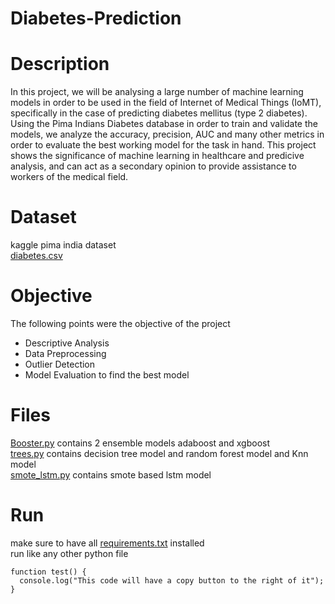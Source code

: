 # Diabetes-Prediction

# Description
In this project, we will be analysing a large number of machine learning models in order to be used in the field of Internet
of Medical Things (IoMT), specifically in the case of predicting diabetes mellitus (type 2 diabetes). Using the Pima
Indians Diabetes database in order to train and validate the models, we analyze the accuracy, precision, AUC and many
other metrics in order to evaluate the best working model for the task in hand. This project shows the significance
of machine learning in healthcare and predicive analysis, and can act as a secondary opinion to provide assistance to
workers of the medical field.

# Dataset
kaggle pima india dataset  
[diabetes.csv](diabetes.csv)

# Objective
The following points were the objective of the project 
  *  Descriptive Analysis
  *  Data Preprocessing
  *  Outlier Detection
  *  Model Evaluation
    to find the best model
    
# Files
[Booster.py](Booster.py) contains 2 ensemble models adaboost and xgboost  
[trees.py](trees.py) contains decision tree model and random forest model and Knn model  
[smote_lstm.py](smote_lstm.py) contains smote based lstm model

# Run
make sure to have all [requirements.txt](requirements.txt) installed  
run like any other python file  

```
function test() {
  console.log("This code will have a copy button to the right of it");
}
```
